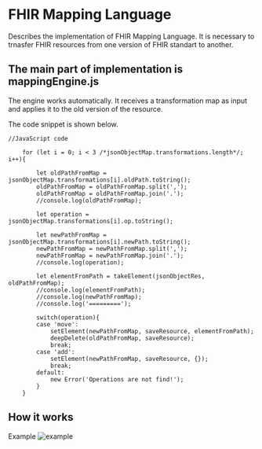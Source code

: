 # FHIR Mapping Language
Describes the implementation of FHIR Mapping Language. It is necessary to trnasfer FHIR resources from one version of FHIR standart to another.

## The main part of implementation is mappingEngine.js
The engine works automatically. It receives a transformation map as input and applies it to the old version of the resource.

The code snippet is shown below.

```
//JavaScript code

    for (let i = 0; i < 3 /*jsonObjectMap.transformations.length*/; i++){

        let oldPathFromMap = jsonObjectMap.transformations[i].oldPath.toString();
        oldPathFromMap = oldPathFromMap.split(',');
        oldPathFromMap = oldPathFromMap.join('.');
        //console.log(oldPathFromMap);

        let operation = jsonObjectMap.transformations[i].op.toString();

        let newPathFromMap = jsonObjectMap.transformations[i].newPath.toString();
        newPathFromMap = newPathFromMap.split(',');
        newPathFromMap = newPathFromMap.join('.');
        //console.log(operation);

        let elementFromPath = takeElement(jsonObjectRes, oldPathFromMap);
        //console.log(elementFromPath);
        //console.log(newPathFromMap);
        //console.log('=========');

        switch(operation){
        case 'move':
            setElement(newPathFromMap, saveResource, elementFromPath);
            deepDelete(oldPathFromMap, saveResource);
            break;
        case 'add':
            setElement(newPathFromMap, saveResource, {});
            break;
        default:
            new Error('Operations are not find!');
        }
    }

```
## How it works
Example
![example](https://user-images.githubusercontent.com/25884047/59758336-5af0f000-9296-11e9-97d2-9e55bfbb9cea.png)
